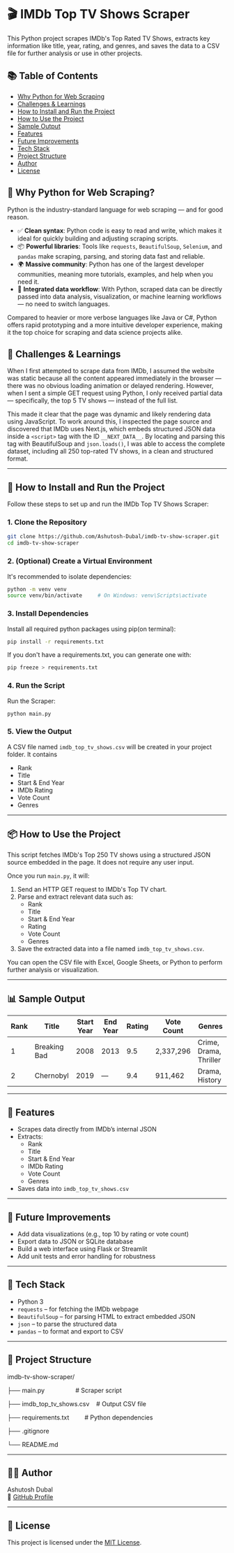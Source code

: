 # 🎬 IMDb Top TV Shows Scraper

This Python project scrapes IMDb's Top Rated TV Shows, extracts key information like title, year, rating, and genres, and saves the data to a CSV file for further analysis or use in other projects. 

## 📚 Table of Contents

- [Why Python for Web Scraping](https://github.com/Ashutosh-Dubal/imdb-tv-show-scraper?tab=readme-ov-file#-why-python-for-web-scraping)
- [Challenges & Learnings](https://github.com/Ashutosh-Dubal/imdb-tv-show-scraper?tab=readme-ov-file#-challenges--learnings)
- [How to Install and Run the Project](https://github.com/Ashutosh-Dubal/imdb-tv-show-scraper?tab=readme-ov-file#how-to-install-and-run-the-project)
- [How to Use the Project](https://github.com/Ashutosh-Dubal/imdb-tv-show-scraper?tab=readme-ov-file#how-to-use-the-project)
- [Sample Output](https://github.com/Ashutosh-Dubal/imdb-tv-show-scraper?tab=readme-ov-file#sample-output)
- [Features](https://github.com/Ashutosh-Dubal/imdb-tv-show-scraper?tab=readme-ov-file#features)
- [Future Improvements](https://github.com/Ashutosh-Dubal/imdb-tv-show-scraper?tab=readme-ov-file#future-improvements)
- [Tech Stack](https://github.com/Ashutosh-Dubal/imdb-tv-show-scraper?tab=readme-ov-file#tech-stack)
- [Project Structure](https://github.com/Ashutosh-Dubal/imdb-tv-show-scraper?tab=readme-ov-file#project-structure)
- [Author](https://github.com/Ashutosh-Dubal/imdb-tv-show-scraper?tab=readme-ov-file#author)
- [License](https://github.com/Ashutosh-Dubal/imdb-tv-show-scraper?tab=readme-ov-file#license)

## 🐍 Why Python for Web Scraping?

Python is the industry-standard language for web scraping — and for good reason.

- ✅ **Clean syntax**: Python code is easy to read and write, which makes it ideal for quickly building and adjusting scraping scripts.
- 📦 **Powerful libraries**: Tools like `requests`, `BeautifulSoup`, `Selenium`, and `pandas` make scraping, parsing, and storing data fast and reliable.
- 🌍 **Massive community**: Python has one of the largest developer communities, meaning more tutorials, examples, and help when you need it.
- 🔄 **Integrated data workflow**: With Python, scraped data can be directly passed into data analysis, visualization, or machine learning workflows — no need to switch languages.

Compared to heavier or more verbose languages like Java or C#, Python offers rapid prototyping and a more intuitive developer experience, making it the top choice for scraping and data science projects alike.

## 🧠 Challenges & Learnings

When I first attempted to scrape data from IMDb, I assumed the website was static because all the content appeared immediately in the browser — there was no obvious loading animation or delayed rendering. However, when I sent a simple GET request using Python, I only received partial data — specifically, the top 5 TV shows — instead of the full list.

This made it clear that the page was dynamic and likely rendering data using JavaScript. To work around this, I inspected the page source and discovered that IMDb uses Next.js, which embeds structured JSON data inside a `<script>` tag with the ID `__NEXT_DATA__`. By locating and parsing this tag with BeautifulSoup and `json.loads()`, I was able to access the complete dataset, including all 250 top-rated TV shows, in a clean and structured format.

---
## 🚀 How to Install and Run the Project

Follow these steps to set up and run the IMDb Top TV Shows Scraper:

### 1. Clone the Repository

```bash
git clone https://github.com/Ashutosh-Dubal/imdb-tv-show-scraper.git
cd imdb-tv-show-scraper
```

### 2. (Optional) Create a Virtual Environment

It's recommended to isolate dependencies:

```bash
python -m venv venv
source venv/bin/activate     # On Windows: venv\Scripts\activate
```

### 3. Install Dependencies

Install all required python packages using pip(on terminal):

```bash
pip install -r requirements.txt
```

If you don't have a requirements.txt, you can generate one with:

```bash
pip freeze > requirements.txt
```

### 4. Run the Script

Run the Scraper:

```bash
python main.py
```

### 5. View the Output

A CSV file named `imdb_top_tv_shows.csv` will be created in your project folder. It contains

- Rank
- Title
- Start & End Year
- IMDb Rating
- Vote Count
- Genres

---

## 📦 How to Use the Project

This script fetches IMDb's Top 250 TV shows using a structured JSON source embedded in the page. It does not require any user input.

Once you run `main.py`, it will:

1. Send an HTTP GET request to IMDb's Top TV chart.
2. Parse and extract relevant data such as:
   - Rank
   - Title
   - Start & End Year
   - Rating
   - Vote Count
   - Genres
3. Save the extracted data into a file named `imdb_top_tv_shows.csv`.

You can open the CSV file with Excel, Google Sheets, or Python to perform further analysis or visualization.

---

## 📊 Sample Output

| Rank | Title         | Start Year | End Year | Rating | Vote Count | Genres                   |
|------|---------------|------------|----------|--------|------------|---------------------------|
| 1    | Breaking Bad  | 2008       | 2013     | 9.5    | 2,337,296  | Crime, Drama, Thriller    |
| 2    | Chernobyl     | 2019       | —        | 9.4    | 911,462    | Drama, History            |

--- 

## 📌 Features

- Scrapes data directly from IMDb’s internal JSON
- Extracts:
  - Rank
  - Title
  - Start & End Year
  - IMDb Rating
  - Vote Count
  - Genres
- Saves data into `imdb_top_tv_shows.csv`

---

## 🔮 Future Improvements

- Add data visualizations (e.g., top 10 by rating or vote count)
- Export data to JSON or SQLite database
- Build a web interface using Flask or Streamlit
- Add unit tests and error handling for robustness

---

## 🧰 Tech Stack

- Python 3
- `requests` – for fetching the IMDb webpage
- `BeautifulSoup` – for parsing HTML to extract embedded JSON
- `json` – to parse the structured data
- `pandas` – to format and export to CSV

----

## 📁 Project Structure

imdb-tv-show-scraper/

├── main.py                  # Scraper script

├── imdb_top_tv_shows.csv    # Output CSV file

├── requirements.txt         # Python dependencies

├── .gitignore

└── README.md

---

## 👨‍💻 Author

Ashutosh Dubal  
🔗 [GitHub Profile](https://github.com/Ashutosh-Dubal)

---

## 📜 License

This project is licensed under the [MIT License](https://opensource.org/licenses/MIT).
